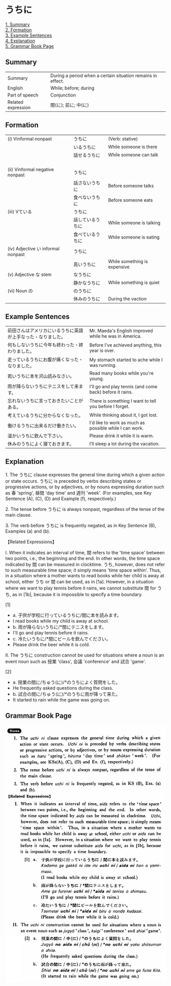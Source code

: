 # うちに

[1. Summary](#summary)<br>
[2. Formation](#formation)<br>
[3. Example Sentences](#example-sentences)<br>
[4. Explanation](#explanation)<br>
[5. Grammar Book Page](#grammar-book-page)<br>


## Summary

<table><tr>   <td>Summary</td>   <td>During a period when a certain situation remains in effect.</td></tr><tr>   <td>English</td>   <td>While; before; during</td></tr><tr>   <td>Part of speech</td>   <td>Conjunction</td></tr><tr>   <td>Related expression</td>   <td>間(に); 前に; 中(に)</td></tr></table>

## Formation

<table class="table"> <tbody><tr class="tr head"> <td class="td"><span class="numbers">(i)</span> <span> <span class="bold">Vinformal nonpast</span></span></td> <td class="td"><span class="concept">うちに</span> </td> <td class="td"><span>(Verb:    stative)</span> </td> </tr> <tr class="tr"> <td class="td"><span>&nbsp;</span></td> <td class="td"><span>いる<span class="concept">うちに</span></span> </td> <td class="td"><span>While    someone is there</span></td> </tr> <tr class="tr"> <td class="td"><span>&nbsp;</span></td> <td class="td"><span>話せる<span class="concept">うちに</span></span> </td> <td class="td"><span>While    someone can talk</span></td> </tr> <tr class="tr"> <td class="td"><span>&nbsp;</span></td> <td class="td"><span>&nbsp;</span></td> <td class="td"><span>&nbsp;</span></td> </tr> <tr class="tr head"> <td class="td"><span class="numbers">(ii)</span> <span> <span class="bold">Vinformal negative nonpast</span></span></td> <td class="td"><span class="concept">うちに</span> </td> <td class="td"><span>&nbsp;</span></td> </tr> <tr class="tr"> <td class="td"><span>&nbsp;</span></td> <td class="td"><span>話さない<span class="concept">うちに</span></span> </td> <td class="td"><span>Before    someone talks</span></td> </tr> <tr class="tr"> <td class="td"><span>&nbsp;</span></td> <td class="td"><span>食べない<span class="concept">うちに</span></span> </td> <td class="td"><span>Before    someone eats</span></td> </tr> <tr class="tr head"> <td class="td"><span class="numbers">(iii)</span> <span> <span class="bold">Vている</span></span></td> <td class="td"><span class="concept">うちに</span> </td> <td class="td"><span>&nbsp;</span></td> </tr> <tr class="tr"> <td class="td"><span>&nbsp;</span></td> <td class="td"><span>話している<span class="concept">うちに</span></span> </td> <td class="td"><span>While    someone is talking</span></td> </tr> <tr class="tr"> <td class="td"><span>&nbsp;</span></td> <td class="td"><span>食べている<span class="concept">うちに</span></span> </td> <td class="td"><span>While    someone is eating</span></td> </tr> <tr class="tr head"> <td class="td"><span class="numbers">(iv) </span><span class="bold"><span>Adjective い informal    nonpast</span> </span></td> <td class="td"><span class="concept">うちに</span> </td> <td class="td"><span>&nbsp;</span></td> </tr> <tr class="tr"> <td class="td"><span>&nbsp;</span></td> <td class="td"><span>高い<span class="concept">うちに</span></span> </td> <td class="td"><span>While    something is expensive</span></td> </tr> <tr class="tr head"> <td class="td"><span class="numbers">(v)</span> <span> <span class="bold">Adjective な stem</span></span></td> <td class="td"><span class="concept">なうちに</span> </td> <td class="td"><span>&nbsp;</span></td> </tr> <tr class="tr"> <td class="td"><span>&nbsp;</span></td> <td class="td"><span>静か<span class="concept">なうちに</span></span> </td> <td class="td"><span>While    something is quiet</span></td> </tr> <tr class="tr head"> <td class="td"><span class="numbers">(vi)</span> <span> <span class="bold">Noun の</span></span></td> <td class="td"><span class="concept">のうちに</span> </td> <td class="td"><span>&nbsp;</span></td> </tr> <tr class="tr"> <td class="td"><span>&nbsp;</span></td> <td class="td"><span>休み<span class="concept">のうちに</span></span> </td> <td class="td"><span>During    the vaction</span></td> </tr></tbody></table>

## Example Sentences

<table><tr>   <td>前田さんはアメリカにいるうちに英語が上手なった・なりました。</td>   <td>Mr. Maeda's English improved while he was in America.</td></tr><tr>   <td>何もしないうちに今年も終わった・終わりました。</td>   <td>Before I've achieved anything, this year is over.</td></tr><tr>   <td>走っているうちにお腹が痛くなった・なりました。</td>   <td>My stomach started to ache while I was running.</td></tr><tr>   <td>若いうちに本を沢山読みなさい。</td>   <td>Read many books while you're young.</td></tr><tr>   <td>雨が降らないうちにテニスをして来ます。</td>   <td>I'll go and play tennis (and come back) before it rains.</td></tr><tr>   <td>忘れないうちに言っておきたいことがある。</td>   <td>There is something I want to tell you before I forget.</td></tr><tr>   <td>考えているうちに分からなくなった。</td>   <td>While thinking about it, I got lost.</td></tr><tr>   <td>働けるうちに出来るだけ働きたい。</td>   <td>I'd like to work as much as possible while I can work.</td></tr><tr>   <td>温かいうちに飲んで下さい。</td>   <td>Please drink it while it is warm.</td></tr><tr>   <td>休みのうちによく寝ておきます。</td>   <td>I’ll sleep a lot during the vacation.</td></tr></table>

## Explanation

<p>1. The <span class="cloze">うちに</span> clause expresses the general time during which a given action or state occurs. <span class="cloze">うちに</span> is preceded by verbs describing states or progressive actions, or by adjectives, or by nouns expressing duration such as 春 'spring', 昼間 'day time' and 週刊 'week'. (For examples, see Key Sentence (A), (C), (D) and Example (f), respectively.)</p>  <p>2. The tense before <span class="cloze">うちに</span> is always nonpast, regardless of the tense of the main clause.</p>  <p>3. The verb before <span class="cloze">うちに</span> is frequently negated, as in Key Sentence (B), Examples (a) and (b).</p>  <p>【Related Expressions】</p>  <p>I. When it indicates an interval of time, 間 refers to the 'time space' between two points, i.e., the beginning and the end. In other words, the time space indicated by 間 can be measured in clocktime. <span class="cloze">うち</span>, however, does not refer to such measurable time space; it simply means 'time space within'. Thus, in a situation where a mother wants to read books while her child is away at school, either <span class="cloze">うち</span> or 間 can be used, as in [1a]. However, in a situation where we want to play tennis before it rains, we cannot substitute 間 for <span class="cloze">うち</span>, as in [1b], because it is impossible to specify a time boundary.</p>  <p>[1]</p>  <ul> <li>a. 子供が学校に行っている<span class="cloze">うちに</span>/間に本を読みます。</li> <li>I read books while my child is away at school.</li> <div class="divide"></div> <li>b. 雨が降らない<span class="cloze">うちに</span>/*間にテニスをします。</li> <li>I'll go and play tennis before it rains.</li> <div class="divide"></div> <li>c. 冷たい<span class="cloze">うちに</span>/*間にビールを飲んでください。</li> <li>Please drink the beer while it is cold.</li> </ul>  <p>II. The <span class="cloze">うちに</span> construction cannot be used for situations where a noun is an event noun such as 授業 'class', 会議 'conference' and 試合 'game'.</p>  <p>[2] </p>  <ul> <li>a. 授業の間に/ちゅう(に)/*の<span class="cloze">うちに</span>よく質問をした。</li> <li>He frequently asked questions during the class.</li> <div class="divide"></div> <li>b. 試合の間に/ちゅう(に)/*の<span class="cloze">うちに</span>雨が降って来た。</li> <li>It started to rain while the game was going on.</li> </ul>

## Grammar Book Page

![](../img/Basicうちに.png)

